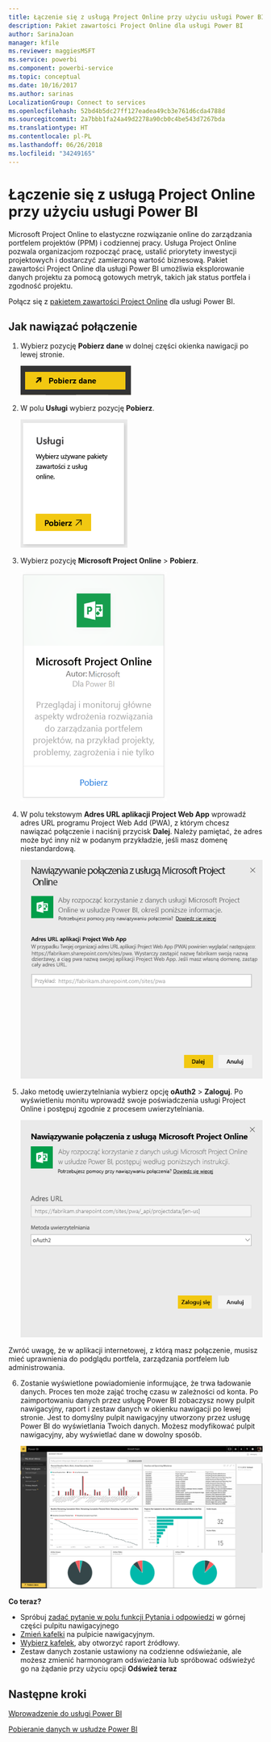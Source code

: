 ```yaml
---
title: Łączenie się z usługą Project Online przy użyciu usługi Power BI
description: Pakiet zawartości Project Online dla usługi Power BI
author: SarinaJoan
manager: kfile
ms.reviewer: maggiesMSFT
ms.service: powerbi
ms.component: powerbi-service
ms.topic: conceptual
ms.date: 10/16/2017
ms.author: sarinas
LocalizationGroup: Connect to services
ms.openlocfilehash: 52bd4b5dc27ff127eadea49cb3e761d6cda4788d
ms.sourcegitcommit: 2a7bbb1fa24a49d2278a90cb0c4be543d7267bda
ms.translationtype: HT
ms.contentlocale: pl-PL
ms.lasthandoff: 06/26/2018
ms.locfileid: "34249165"
---
```

# <a name="connect-to-project-online-with-power-bi"></a>Łączenie się z usługą Project Online przy użyciu usługi Power BI
Microsoft Project Online to elastyczne rozwiązanie online do zarządzania portfelem projektów (PPM) i codziennej pracy. Usługa Project Online pozwala organizacjom rozpocząć pracę, ustalić priorytety inwestycji projektowych i dostarczyć zamierzoną wartość biznesową. Pakiet zawartości Project Online dla usługi Power BI umożliwia eksplorowanie danych projektu za pomocą gotowych metryk, takich jak status portfela i zgodność projektu.

Połącz się z [pakietem zawartości Project Online](https://app.powerbi.com/getdata/services/project-online) dla usługi Power BI.

## <a name="how-to-connect"></a>Jak nawiązać połączenie
1. Wybierz pozycję **Pobierz dane** w dolnej części okienka nawigacji po lewej stronie.
   
    ![](media/service-connect-to-project-online/getdata.png)
2. W polu **Usługi** wybierz pozycję **Pobierz**.
   
   ![](media/service-connect-to-project-online/services.png)
3. Wybierz pozycję **Microsoft Project Online** \> **Pobierz**.
   
   ![](media/service-connect-to-project-online/mproject.png)
4. W polu tekstowym **Adres URL aplikacji Project Web App** wprowadź adres URL programu Project Web Add (PWA), z którym chcesz nawiązać połączenie i naciśnij przycisk **Dalej**. Należy pamiętać, że adres może być inny niż w podanym przykładzie, jeśli masz domenę niestandardową.
   
    ![](media/service-connect-to-project-online/params.png)
5. Jako metodę uwierzytelniania wybierz opcję **oAuth2** \> **Zaloguj**. Po wyświetleniu monitu wprowadź swoje poświadczenia usługi Project Online i postępuj zgodnie z procesem uwierzytelniania.
   
    ![](media/service-connect-to-project-online/creds.png)
    
Zwróć uwagę, że w aplikacji internetowej, z którą masz połączenie, musisz mieć uprawnienia do podglądu portfela, zarządzania portfelem lub administrowania.

6. Zostanie wyświetlone powiadomienie informujące, że trwa ładowanie danych. Proces ten może zająć trochę czasu w zależności od konta. Po zaimportowaniu danych przez usługę Power BI zobaczysz nowy pulpit nawigacyjny, raport i zestaw danych w okienku nawigacji po lewej stronie. Jest to domyślny pulpit nawigacyjny utworzony przez usługę Power BI do wyświetlania Twoich danych. Możesz modyfikować pulpit nawigacyjny, aby wyświetlać dane w dowolny sposób.
   
   ![](media/service-connect-to-project-online/dashboard2.png)

**Co teraz?**

* Spróbuj [zadać pytanie w polu funkcji Pytania i odpowiedzi](power-bi-q-and-a.md) w górnej części pulpitu nawigacyjnego
* [Zmień kafelki](service-dashboard-edit-tile.md) na pulpicie nawigacyjnym.
* [Wybierz kafelek](service-dashboard-tiles.md), aby otworzyć raport źródłowy.
* Zestaw danych zostanie ustawiony na codzienne odświeżanie, ale możesz zmienić harmonogram odświeżania lub spróbować odświeżyć go na żądanie przy użyciu opcji **Odśwież teraz**

## <a name="next-steps"></a>Następne kroki
[Wprowadzenie do usługi Power BI](service-get-started.md)

[Pobieranie danych w usłudze Power BI](service-get-data.md)

